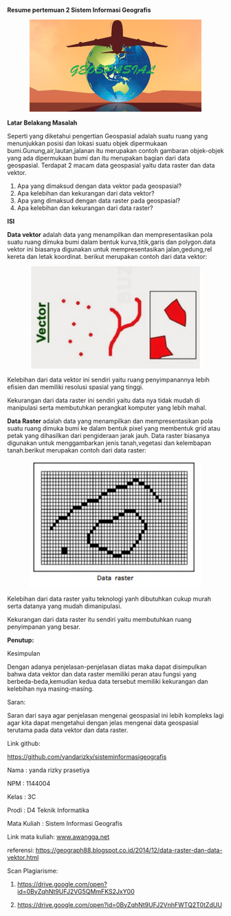 **Resume pertemuan 2 Sistem Informasi Geografis**
<p align="center">
  <img src="../../img/geo.jpg" width="400px">
</p>
 
**Latar Belakang Masalah**

Seperti yang diketahui pengertian Geospasial adalah suatu ruang yang menunjukkan posisi dan lokasi suatu objek dipermukaan bumi.Gunung,air,lautan,jalanan itu merupakan contoh gambaran objek-objek yang ada dipermukaan bumi dan itu merupakan bagian dari data geospasial. Terdapat 2 macam data geospasial yaitu data raster dan data vektor.

1. Apa yang dimaksud dengan data vektor pada geospasial?
2. Apa kelebihan dan kekurangan dari data vektor?
3. Apa yang dimaksud dengan data raster pada geospasial?
4. Apa kelebihan dan kekurangan dari data raster?

**ISI**

**Data vektor** adalah data yang menampilkan dan mempresentasikan pola suatu ruang dimuka bumi dalam bentuk kurva,titik,garis dan polygon.data vektor ini biasanya digunakan untuk mempresentasikan jalan,gedung,rel kereta dan letak koordinat. berikut merupakan contoh dari data vektor:

<p align="center">
  <img src="../../img/datavektor.PNG" width="400px">
</p>
Kelebihan dari data vektor ini sendiri yaitu ruang penyimpanannya lebih efisien dan memiliki resolusi spasial yang tinggi.

Kekurangan dari data raster ini sendiri yaitu data nya tidak mudah di manipulasi serta membutuhkan perangkat komputer yang lebih mahal.

**Data Raster** adalah data yang menampilkan dan mempresentasikan pola suatu ruang dimuka bumi ke dalam bentuk pixel yang membentuk grid atau petak yang dihasilkan dari pengideraan jarak jauh. Data raster biasanya digunakan untuk menggambarkan jenis tanah,vegetasi dan kelembapan tanah.berikut merupakan contoh dari data raster:
<p align="center">
  <img src="../../img/dataraster.PNG" width="400px">
</p>
Kelebihan dari data raster yaitu teknologi yanh dibutuhkan cukup murah serta datanya yang mudah dimanipulasi.

Kekurangan dari data raster itu sendiri yaitu membutuhkan ruang penyimpanan yang besar.

**Penutup:**

Kesimpulan

Dengan adanya penjelasan-penjelasan diatas maka dapat disimpulkan bahwa data vektor dan data raster memiliki peran atau fungsi yang berbeda-beda,kemudian kedua data tersebut memiliki kekurangan dan kelebihan nya masing-masing.

Saran:

Saran dari saya agar penjelasan mengenai geospasial ini lebih kompleks lagi agar kita dapat mengetahui dengan jelas mengenai data geospasial terutama pada data vektor dan data raster.

Link github:

https://github.com/yandarizky/sisteminformasigeografis

Nama : yanda rizky prasetiya

NPM : 1144004

Kelas : 3C

Prodi : D4 Teknik Informatika

Mata Kuliah : Sistem Informasi Geografis

Link mata kuliah: www.awangga.net

referensi:
https://geograph88.blogspot.co.id/2014/12/data-raster-dan-data-vektor.html

Scan Plagiarisme:
   
1. https://drive.google.com/open?id=0ByZqhNt9UFJ2VG5QMmFKS2JxY00

2. https://drive.google.com/open?id=0ByZqhNt9UFJ2VnhFWTQ2T0tZdUU